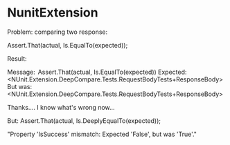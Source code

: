 # NunitExtension

Problem: comparing two response:

Assert.That(actual, Is.EqualTo(expected));

Result:

Message: 
  Assert.That(actual, Is.EqualTo(expected))
  Expected: <NUnit.Extension.DeepCompare.Tests.RequestBodyTests+ResponseBody>
  But was:  <NUnit.Extension.DeepCompare.Tests.RequestBodyTests+ResponseBody>

Thanks.... I know what's wrong now...

But:
Assert.That(actual, Is.DeeplyEqualTo(expected));

"Property 'IsSuccess' mismatch: Expected 'False', but was 'True'."
